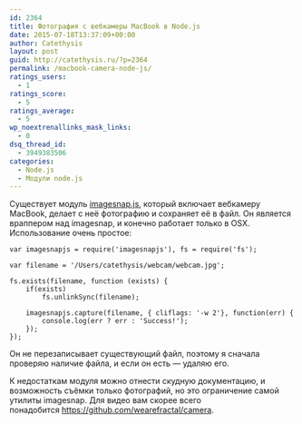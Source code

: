```yaml
---
id: 2364
title: Фотография с вебкамеры MacBook в Node.js
date: 2015-07-18T13:37:09+00:00
author: Catethysis
layout: post
guid: http://catethysis.ru/?p=2364
permalink: /macbook-camera-node-js/
ratings_users:
  - 1
ratings_score:
  - 5
ratings_average:
  - 5
wp_noextrenallinks_mask_links:
  - 0
dsq_thread_id:
  - 3949383506
categories:
  - Node.js
  - Модули node.js
---
```

Существует модуль <a target="_blank" rel="nofollow" href="http://catethysis.ru/goto/https://github.com/danyshaanan/imagesnapjs" >imagesnap.js</a>, который включает вебкамеру MacBook, делает с неё фотографию и сохраняет её в файл. Он является враппером над imagesnap, и конечно работает только в OSX. Использование очень простое:

<pre><code class="js">var imagesnapjs = require('imagesnapjs'), fs = require('fs');

var filename = '/Users/catethysis/webcam/webcam.jpg';

fs.exists(filename, function (exists) {
	if(exists)
		fs.unlinkSync(filename);

	imagesnapjs.capture(filename, { cliflags: '-w 2'}, function(err) {
		console.log(err ? err : 'Success!');
	});
});
</code></pre>

Он не перезаписывает существующий файл, поэтому я сначала проверяю наличие файла, и если он есть &#8212; удаляю его.

К недостаткам модуля можно отнести скудную документацию, и возможность съёмки только фотографий, но это ограничение самой утилиты imagesnap. Для видео вам скорее всего понадобится <a target="_blank" rel="nofollow" href="http://catethysis.ru/goto/https://github.com/wearefractal/camera"  rel="nofollow">https://github.com/wearefractal/camera</a>.